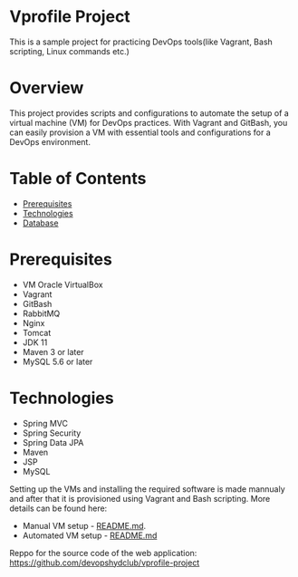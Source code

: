 # Vprofile Project
This is a sample project for practicing DevOps tools(like Vagrant, Bash scripting, Linux commands etc.)

# Overview
This project provides scripts and configurations to automate the setup of a virtual machine (VM) for DevOps practices. With Vagrant and GitBash, you can easily provision a VM with essential tools and configurations for a DevOps environment.

# Table of Contents
- [Prerequisites](#prerequisites)
- [Technologies](#technologies)
- [Database](#database)

# Prerequisites
- VM Oracle VirtualBox
- Vagrant
- GitBash
- RabbitMQ
- Nginx
- Tomcat
- JDK 11
- Maven 3 or later
- MySQL 5.6 or later

# Technologies 
- Spring MVC
- Spring Security
- Spring Data JPA
- Maven
- JSP
- MySQL

Setting up the VMs and installing the required software is made mannualy and after that it is provisioned using Vagrant and Bash scripting. More details can be found here:
- Manual VM setup - [README.md](https://github.com/StanevIvan/test-vm-automation/blob/main/vagrant/manual_provisioning/README.md).
- Automated VM setup - [README.md](https://github.com/StanevIvan/test-vm-automation/blob/main/vagrant/automated_provisioning/README.md)


Reppo for the source code of the web application:
https://github.com/devopshydclub/vprofile-project
